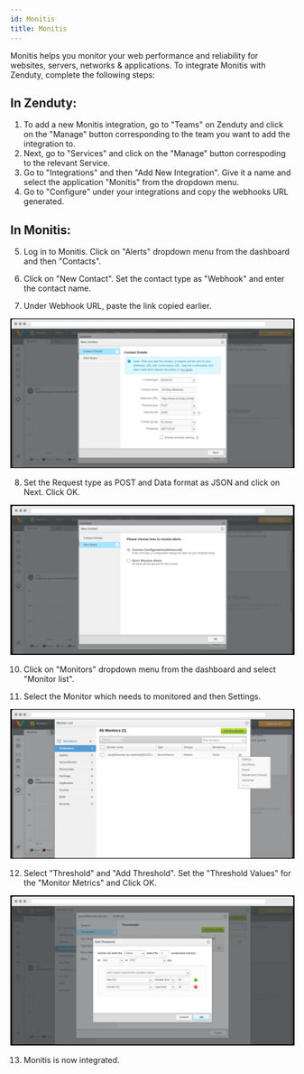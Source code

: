 ```yaml
---
id: Monitis
title: Monitis
---
```

Monitis helps you monitor your web performance and reliability for websites, servers, networks & applications. To integrate Monitis with Zenduty, complete the following steps:

## In Zenduty: 

1. To add a new Monitis integration, go to "Teams" on Zenduty and click on the "Manage" button corresponding to the team you want to add the integration to.
2. Next, go to "Services" and click on the "Manage" button correspoding to the relevant Service.
3. Go to "Integrations" and then "Add New Integration". Give it a name and select the application "Monitis" from the dropdown menu.
4. Go to "Configure" under your integrations and copy the webhooks URL generated.

## In Monitis: 

5. Log in to Monitis. Click on "Alerts" dropdown menu from the dashboard and then "Contacts".

6. Click on "New Contact". Set the contact type as "Webhook" and enter the contact name.

7. Under Webhook URL, paste the link copied earlier.

![](/img/Integrations/Monitis/1.png)

8. Set the Request type as POST and Data format as JSON and click on Next. Click OK.

![](/img/Integrations/Monitis/2.png)

10. Click on "Monitors" dropdown menu from the dashboard and select "Monitor list".

11. Select the Monitor which needs to monitored and then Settings. 

![](/img/Integrations/Monitis/3.png)

12. Select "Threshold" and "Add Threshold". Set the "Threshold Values" for the "Monitor Metrics" and Click OK.

![](/img/Integrations/Monitis/4.png)

13. Monitis is now integrated. 